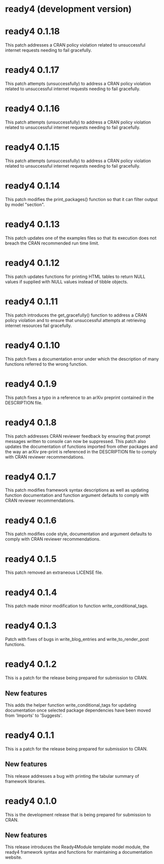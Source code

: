 # ready4 (development version)

# ready4 0.1.18
This patch addresses a CRAN policy violation related to unsuccessful internet requests needing to fail gracefully. 

# ready4 0.1.17
This patch attempts (unsuccessfully) to address a CRAN policy violation related to unsuccessful internet requests needing to fail gracefully. 

# ready4 0.1.16
This patch attempts (unsuccessfully) to address a CRAN policy violation related to unsuccessful internet requests needing to fail gracefully. 

# ready4 0.1.15
This patch attempts (unsuccessfully) to address a CRAN policy violation related to unsuccessful internet requests needing to fail gracefully. 

# ready4 0.1.14
This patch modifies the print_packages() function so that it can filter output by model "section".

# ready4 0.1.13
This patch updates one of the examples files so that its execution does not breach the CRAN recommended run time limit.

# ready4 0.1.12
This patch updates functions for printing HTML tables to return NULL values if supplied with NULL values instead of tibble objects.

# ready4 0.1.11
This patch introduces the get_gracefully() function to address a CRAN policy violation and to ensure that unsuccessful attempts at retrieving internet resources fail gracefully.

# ready4 0.1.10
This patch fixes a documentation error under which the description of many functions referred to the wrong function.

# ready4 0.1.9
This patch fixes a typo in a reference to an arXiv preprint contained in the DESCRIPTION file.

# ready4 0.1.8
This patch addresses CRAN reviewer feedback by ensuring that prompt messages written to console can now be suppressed. This patch also updates the documentation of functions imported from other packages and the way an arXiv pre-print is referenced in the DESCRIPTION file to comply with CRAN reviewer recommendations.

# ready4 0.1.7
This patch modifies framework syntax descriptions as well as updating function documentation and function argument defaults to comply with CRAN reviewer recommendations.

# ready4 0.1.6
This patch modifies code style, documentation and argument defaults to comply with CRAN reviewer recommendations.

# ready4 0.1.5
This patch removed an extraneous LICENSE file.

# ready4 0.1.4
This patch made minor modification to function write_conditional_tags.

# ready4 0.1.3

Patch with fixes of bugs in write_blog_entries and write_to_render_post functions.

# ready4 0.1.2

This is a patch for the release being prepared for submission to CRAN.

## New features

This adds the helper function write_conditional_tags for updating documentation once selected package dependencies have been moved from 'Imports' to 'Suggests'.

# ready4 0.1.1
This is a patch for the release being prepared for submission to CRAN.

## New features

This release addresses a bug with printing the tabular summary of framework libraries.

# ready4 0.1.0

This is the development release that is being prepared for submission to CRAN.

## New features

This release introduces the Ready4Module template model module, the ready4 framework syntax and functions for maintaining a documentation website.
